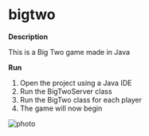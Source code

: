 # bigtwo

**Description**

This is a Big Two game made in Java


**Run**
1) Open the project using a Java IDE
2) Run the BigTwoServer class
3) Run the BigTwo class for each player
4) The game will now begin

![photo](https://user-images.githubusercontent.com/72201738/147520005-d37a683d-0f7a-4c01-8b90-035566f022b4.jpg)
